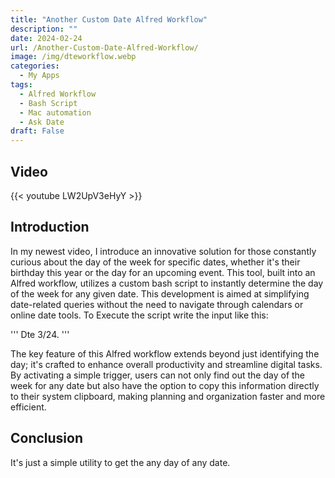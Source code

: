 ```yaml
---
title: "Another Custom Date Alfred Workflow"
description: ""
date: 2024-02-24
url: /Another-Custom-Date-Alfred-Workflow/
image: /img/dteworkflow.webp
categories:
  - My Apps
tags:
  - Alfred Workflow
  - Bash Script
  - Mac automation
  - Ask Date
draft: False
---
```


## Video
{{< youtube LW2UpV3eHyY >}}

## Introduction
 In my newest video, I introduce an innovative solution for those constantly curious about the day of the week for specific dates, whether it's their birthday this year or the day for an upcoming event. This tool, built into an Alfred workflow, utilizes a custom bash script to instantly determine the day of the week for any given date. This development is aimed at simplifying date-related queries without the need to navigate through calendars or online date tools. To Execute the script write the input like this: 
 
 '''
 Dte 3/24.
'''

The key feature of this Alfred workflow extends beyond just identifying the day; it's crafted to enhance overall productivity and streamline digital tasks. By activating a simple trigger, users can not only find out the day of the week for any date but also have the option to copy this information directly to their system clipboard, making planning and organization faster and more efficient.

## Conclusion
It's just a simple utility to get the any day of any date.